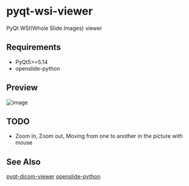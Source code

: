 # pyqt-wsi-viewer
PyQt WSI(Whole Slide Images) viewer

## Requirements
* PyQt5>=5.14
* openslide-python

## Preview
![image](https://github.com/yjg30737/pyqt-wsi-viewer/assets/55078043/ad9d6031-e291-424a-b137-f300da0155ab)

## TODO
* Zoom In, Zoom out, Moving from one to another in the picture with mouse

## See Also
<a href="https://github.com/yjg30737/pyqt-dicom-viewer.git">pyqt-dicom-viewer</a>
<a href="https://github.com/openslide/openslide-python">openslide-python</a>
